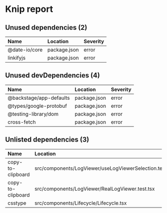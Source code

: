 # Knip report

## Unused dependencies (2)

| Name          | Location     | Severity |
| :------------ | :----------- | :------- |
| @date-io/core | package.json | error    |
| linkifyjs     | package.json | error    |

## Unused devDependencies (4)

| Name                    | Location     | Severity |
| :---------------------- | :----------- | :------- |
| @backstage/app-defaults | package.json | error    |
| @types/google-protobuf  | package.json | error    |
| @testing-library/dom    | package.json | error    |
| cross-fetch             | package.json | error    |

## Unlisted dependencies (3)

| Name              | Location                                                | Severity |
| :---------------- | :------------------------------------------------------ | :------- |
| copy-to-clipboard | src/components/LogViewer/useLogViewerSelection.test.tsx | error    |
| copy-to-clipboard | src/components/LogViewer/RealLogViewer.test.tsx         | error    |
| csstype           | src/components/Lifecycle/Lifecycle.tsx                  | error    |

